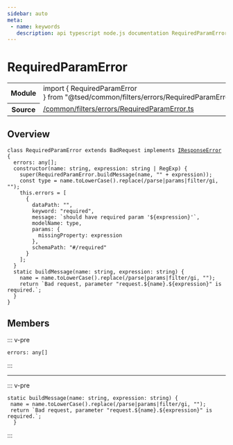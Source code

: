 ```yaml
---
sidebar: auto
meta:
 - name: keywords
   description: api typescript node.js documentation RequiredParamError class
---
```

# RequiredParamError <Badge text="Class" type="class"/>
<!-- Summary -->
<section class="symbol-info"><table class="is-full-width"><tbody><tr><th>Module</th><td><div class="lang-typescript"><span class="token keyword">import</span> { RequiredParamError }&nbsp;<span class="token keyword">from</span>&nbsp;<span class="token string">"@tsed/common/filters/errors/RequiredParamError"</span></div></td></tr><tr><th>Source</th><td><a href="https://github.com/Romakita/ts-express-decorators/blob/v4.30.1/src//common/filters/errors/RequiredParamError.ts#L0-L0">/common/filters/errors/RequiredParamError.ts</a></td></tr></tbody></table></section>

<!-- Overview -->
## Overview


<pre><code class="typescript-lang "><span class="token keyword">class</span> RequiredParamError <span class="token keyword">extends</span> BadRequest <span class="token keyword">implements</span> <a href="/api/common/mvc/interfaces/IResponseError.html"><span class="token">IResponseError</span></a> <span class="token punctuation">{</span>
  errors<span class="token punctuation">:</span> <span class="token keyword">any</span><span class="token punctuation">[</span><span class="token punctuation">]</span><span class="token punctuation">;</span>
  <span class="token keyword">constructor</span><span class="token punctuation">(</span>name<span class="token punctuation">:</span> <span class="token keyword">string</span><span class="token punctuation">,</span> expression<span class="token punctuation">:</span> <span class="token keyword">string</span> | RegExp<span class="token punctuation">)</span> <span class="token punctuation">{</span>
    <span class="token function">super</span><span class="token punctuation">(</span>RequiredParamError.<span class="token function">buildMessage</span><span class="token punctuation">(</span>name<span class="token punctuation">,</span> "" + expression<span class="token punctuation">)</span><span class="token punctuation">)</span><span class="token punctuation">;</span>
    <span class="token keyword">const</span> type<span class="token punctuation"> = </span>name.<span class="token function">toLowerCase</span><span class="token punctuation">(</span><span class="token punctuation">)</span>.<span class="token function">replace</span><span class="token punctuation">(</span>/parse|params|filter/gi<span class="token punctuation">,</span> ""<span class="token punctuation">)</span><span class="token punctuation">;</span>
    this.errors<span class="token punctuation"> = </span><span class="token punctuation">[</span>
      <span class="token punctuation">{</span>
        dataPath<span class="token punctuation">:</span> ""<span class="token punctuation">,</span>
        keyword<span class="token punctuation">:</span> <span class="token string">"required"</span><span class="token punctuation">,</span>
        message<span class="token punctuation">:</span> `should have required param '$<span class="token punctuation">{</span>expression<span class="token punctuation">}</span>'`<span class="token punctuation">,</span>
        modelName<span class="token punctuation">:</span> type<span class="token punctuation">,</span>
        params<span class="token punctuation">:</span> <span class="token punctuation">{</span>
          missingProperty<span class="token punctuation">:</span> expression
        <span class="token punctuation">}</span><span class="token punctuation">,</span>
        schemaPath<span class="token punctuation">:</span> "#/required"
      <span class="token punctuation">}</span>
    <span class="token punctuation">]</span><span class="token punctuation">;</span>
  <span class="token punctuation">}</span>
  <span class="token keyword">static</span> <span class="token function">buildMessage</span><span class="token punctuation">(</span>name<span class="token punctuation">:</span> <span class="token keyword">string</span><span class="token punctuation">,</span> expression<span class="token punctuation">:</span> <span class="token keyword">string</span><span class="token punctuation">)</span> <span class="token punctuation">{</span>
    name<span class="token punctuation"> = </span>name.<span class="token function">toLowerCase</span><span class="token punctuation">(</span><span class="token punctuation">)</span>.<span class="token function">replace</span><span class="token punctuation">(</span>/parse|params|filter/gi<span class="token punctuation">,</span> ""<span class="token punctuation">)</span><span class="token punctuation">;</span>
    return `Bad request<span class="token punctuation">,</span> parameter "request.$<span class="token punctuation">{</span>name<span class="token punctuation">}</span>.$<span class="token punctuation">{</span>expression<span class="token punctuation">}</span>" is required.`<span class="token punctuation">;</span>
  <span class="token punctuation">}</span>
<span class="token punctuation">}</span></code></pre>



<!-- Members -->




## Members


::: v-pre

<div class="method-overview">
<pre><code class="typescript-lang ">errors<span class="token punctuation">:</span> <span class="token keyword">any</span><span class="token punctuation">[</span><span class="token punctuation">]</span></code></pre>

</div>



:::



***



::: v-pre

<div class="method-overview">
<pre><code class="typescript-lang "><span class="token keyword">static</span> <span class="token function">buildMessage</span><span class="token punctuation">(</span>name<span class="token punctuation">:</span> <span class="token keyword">string</span><span class="token punctuation">,</span> expression<span class="token punctuation">:</span> <span class="token keyword">string</span><span class="token punctuation">)</span> <span class="token punctuation">{</span>
 name<span class="token punctuation"> = </span>name.<span class="token function">toLowerCase</span><span class="token punctuation">(</span><span class="token punctuation">)</span>.<span class="token function">replace</span><span class="token punctuation">(</span>/parse|params|filter/gi<span class="token punctuation">,</span> ""<span class="token punctuation">)</span><span class="token punctuation">;</span>
 return `Bad request<span class="token punctuation">,</span> parameter "request.$<span class="token punctuation">{</span>name<span class="token punctuation">}</span>.$<span class="token punctuation">{</span>expression<span class="token punctuation">}</span>" is required.`<span class="token punctuation">;</span>
  <span class="token punctuation">}</span></code></pre>

</div>



:::